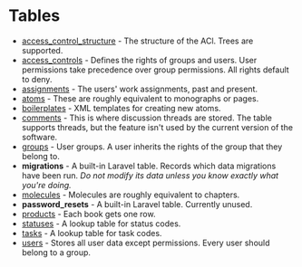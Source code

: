 # Tables

- [access_control_structure](tables/access_control_structure.md) - The structure of the ACl. Trees are supported.
- [access_controls](tables/access_controls.md) - Defines the rights of groups and users. User permissions take precedence over group permissions. All rights default to deny.
- [assignments](tables/assignments.md) - The users' work assignments, past and present.
- [atoms](tables/atoms.md) - These are roughly equivalent to monographs or pages.
- [boilerplates](tables/boilerplates.md) - XML templates for creating new atoms.
- [comments](tables/comments.md) - This is where discussion threads are stored. The table supports threads, but the feature isn't used by the current version of the software.
- [groups](tables/groups.md) - User groups. A user inherits the rights of the group that they belong to.
- **migrations** - A built-in Laravel table. Records which data migrations have been run. *Do not modify its data unless you know exactly what you're doing.*
- [molecules](tables/molecules.md) - Molecules are roughly equivalent to chapters.
- **password_resets** - A built-in Laravel table. Currently unused.
- [products](tables/products.md) - Each book gets one row.
- [statuses](tables/statuses.md) - A lookup table for status codes.
- [tasks](tables/tasks.md) - A lookup table for task codes.
- [users](tables/users.md) - Stores all user data except permissions. Every user should belong to a group.